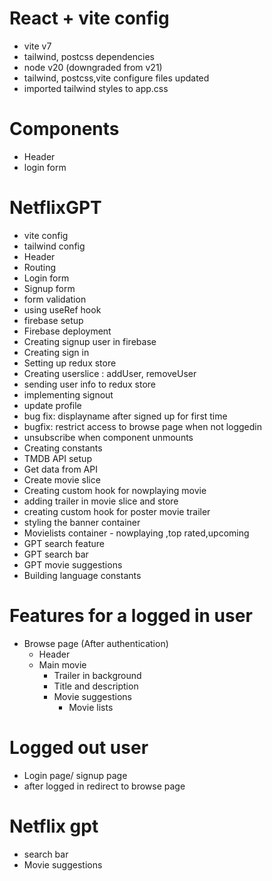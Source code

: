 # React + vite config

- vite v7
- tailwind, postcss dependencies
- node v20 (downgraded from v21)
- tailwind, postcss,vite configure files updated
- imported tailwind styles to app.css

# Components

- Header
- login form

# NetflixGPT

- vite config
- tailwind config
- Header
- Routing
- Login form
- Signup form
- form validation
- using useRef hook
- firebase setup
- Firebase deployment
- Creating signup user in firebase
- Creating sign in
- Setting up redux store
- Creating userslice : addUser, removeUser
- sending user info to redux store
- implementing signout
- update profile
- bug fix: displayname after signed up for first time
- bugfix: restrict access to browse page when not loggedin
- unsubscribe when component unmounts
- Creating constants
- TMDB API setup
- Get data from API
- Create movie slice
- Creating custom hook for nowplaying movie
- adding trailer in movie slice and store
- creating custom hook for poster movie trailer
- styling the banner container
- Movielists container - nowplaying ,top rated,upcoming
- GPT search feature
- GPT search bar
- GPT movie suggestions
- Building language constants

# Features for a logged in user

- Browse page (After authentication)
  - Header
  - Main movie
    - Trailer in background
    - Title and description
    - Movie suggestions
      - Movie lists

# Logged out user

- Login page/ signup page
- after logged in redirect to browse page

# Netflix gpt

- search bar
- Movie suggestions
